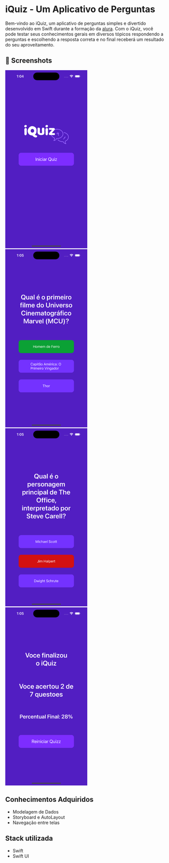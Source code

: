 # iQuiz - Um Aplicativo de Perguntas

Bem-vindo ao iQuiz, um aplicativo de perguntas simples e divertido desenvolvido em Swift durante a formação da [alura](https://cursos.alura.com.br/formacao-domine-linguagem-swift). Com o iQuiz, você pode testar seus conhecimentos gerais em diversos tópicos respondendo a perguntas e escolhendo a resposta correta e no final receberá um resultado do seu aproveitamento.

## :camera_flash: Screenshots
<!-- You can add more screenshots here if you like -->
<img src="https://github.com/ViniciusWessner/iQuizz-app/blob/main/home.png" width="260">&emsp;
<img src="https://github.com/ViniciusWessner/iQuizz-app/blob/main/acerto.png" width="260">&emsp;
<img src="https://github.com/ViniciusWessner/iQuizz-app/blob/main/erro.png" width="260">
<img src="https://github.com/ViniciusWessner/iQuizz-app/blob/main/result.png" width="260">

## Conhecimentos Adquiridos

- Modelagem de Dados
- Storyboard e AutoLayout
- Navegação entre telas

## Stack utilizada

- Swift
- Swift UI
